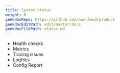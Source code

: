 ```yaml
---
title: System status
weight: 6
geekdocRepo: https://github.com/owncloud/product
geekdocEditPath: edit/master/docs
geekdocFilePath: status.md
---
```


- Health checks
- Metrics
- Tracing issues
- Logfiles
- Config Report
